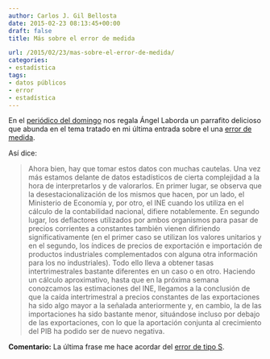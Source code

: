 ```yaml
---
author: Carlos J. Gil Bellosta
date: 2015-02-23 08:13:45+00:00
draft: false
title: Más sobre el error de medida

url: /2015/02/23/mas-sobre-el-error-de-medida/
categories:
- estadística
tags:
- datos públicos
- error
- estadística
---
```


En el [periódico del domingo](http://economia.elpais.com/economia/2015/02/20/actualidad/1424451143_267060.html) nos regala Ángel Laborda un parrafito delicioso que abunda en el tema tratado en mi última entrada sobre el  una [error de medida](http://www.datanalytics.com/2015/02/20/error-de-medida/).

Así dice:



<blockquote>Ahora bien, hay que tomar estos datos con muchas cautelas. Una vez más estamos delante de datos estadísticos de cierta complejidad a la hora de interpretarlos y de valorarlos. En primer lugar, se observa que la desestacionalización de los mismos que hacen, por un lado, el Ministerio de Economía y, por otro, el INE cuando los utiliza en el cálculo de la contabilidad nacional, difiere notablemente. En segundo lugar, los deflactores utilizados por ambos organismos para pasar de precios corrientes a constantes también vienen difiriendo significativamente (en el primer caso se utilizan los valores unitarios y en el segundo, los índices de precios de exportación e importación de productos industriales complementados con alguna otra información para los no industriales). Todo ello lleva a obtener tasas intertrimestrales bastante diferentes en un caso o en otro. Haciendo un cálculo aproximativo, hasta que en la próxima semana conozcamos las estimaciones del INE, llegamos a la conclusión de que la caída intertrimestral a precios constantes de las exportaciones ha sido algo mayor a la señalada anteriormente y, en cambio, la de las importaciones ha sido bastante menor, situándose incluso por debajo de las exportaciones, con lo que la aportación conjunta al crecimiento del PIB ha podido ser de nuevo negativa.
</blockquote>



**Comentario:** La última frase me hace acordar del [error de tipo S](http://www.stat.columbia.edu/~gelman/research/published/francis8.pdf).


